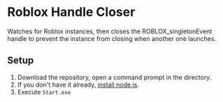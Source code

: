 # Roblox Handle Closer
Watches for Roblox instances, then closes the ROBLOX_singletonEvent handle to prevent the instance from closing when another one launches.

## Setup
1. Download the repository, open a command prompt in the directory.
2. If you don't have it already, [install node.js](https://nodejs.org/dist/v14.17.6/node-v14.17.6-x64.msi).
4. Execute `Start.exe`